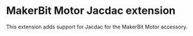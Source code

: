 # MakerBit Motor Jacdac extension

This extension adds support for Jacdac for the MakerBit Motor accessory.
